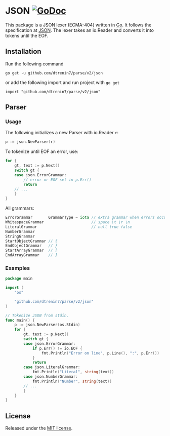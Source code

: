 # JSON [![GoDoc](http://godoc.org/github.com/dtrenin7/parse/json?status.svg)](http://godoc.org/github.com/dtrenin7/parse/json)

This package is a JSON lexer (ECMA-404) written in [Go][1]. It follows the specification at [JSON](http://json.org/). The lexer takes an io.Reader and converts it into tokens until the EOF.

## Installation
Run the following command

	go get -u github.com/dtrenin7/parse/v2/json

or add the following import and run project with `go get`

	import "github.com/dtrenin7/parse/v2/json"

## Parser
### Usage
The following initializes a new Parser with io.Reader `r`:
``` go
p := json.NewParser(r)
```

To tokenize until EOF an error, use:
``` go
for {
	gt, text := p.Next()
	switch gt {
	case json.ErrorGrammar:
		// error or EOF set in p.Err()
		return
	// ...
	}
}
```

All grammars:
``` go
ErrorGrammar       GrammarType = iota // extra grammar when errors occur
WhitespaceGrammar                     // space \t \r \n
LiteralGrammar                        // null true false
NumberGrammar
StringGrammar
StartObjectGrammar // {
EndObjectGrammar   // }
StartArrayGrammar  // [
EndArrayGrammar    // ]
```

### Examples
``` go
package main

import (
	"os"

	"github.com/dtrenin7/parse/v2/json"
)

// Tokenize JSON from stdin.
func main() {
	p := json.NewParser(os.Stdin)
	for {
		gt, text := p.Next()
		switch gt {
		case json.ErrorGrammar:
			if p.Err() != io.EOF {
				fmt.Println("Error on line", p.Line(), ":", p.Err())
			}
			return
		case json.LiteralGrammar:
			fmt.Println("Literal", string(text))
		case json.NumberGrammar:
			fmt.Println("Number", string(text))
		// ...
		}
	}
}
```

## License
Released under the [MIT license](https://github.com/dtrenin7/parse/blob/master/LICENSE.md).

[1]: http://golang.org/ "Go Language"

